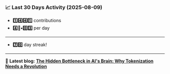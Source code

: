 <!--START_STATS-->
### 📈 Last 30 Days Activity (2025-08-09)  
- **1️⃣4️⃣4️⃣1️⃣** contributions  
- **4️⃣🎱•0️⃣3️⃣** per day
---
- **7️⃣0️⃣** day streak!
---
📝 **Latest blog:** [**The Hidden Bottleneck in AI's Brain: Why Tokenization Needs a Revolution**](https://andriak.com/blog/tokenization-revolution)
<!--END_STATS-->

